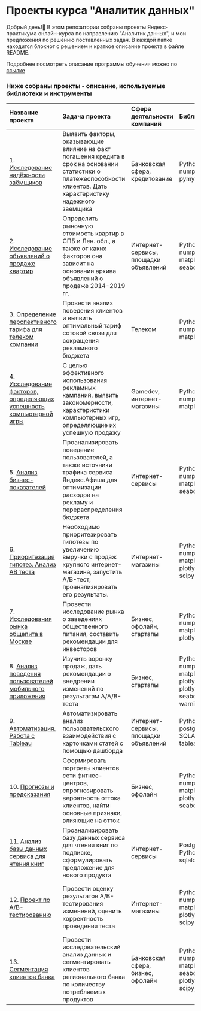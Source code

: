 # Проекты курса "Аналитик данных"

Добрый день!:slightly_smiling_face: В этом репозитории собраны проекты Яндекс-практикума онлайн-курса по направлению "Аналитик данных", и мои предложения по решению поставленных задач. В каждой папке находится блокнот с решением и краткое описание проекта в файле README.

Подробнее посмотреть описание программы обучения можно по [ссылке](https://practicum.yandex.ru/data-analyst)

### Ниже собраны проекты - описание, используемые библиотеки и инструменты

| Название проекта | Задача проекта    | Сфера деятельности компаний    | Библиотеки         | Инструменты                       |         
| :-------------    | :-------------     | :-------------               | :-------------         | :-------------                  | 
| 1. [Исследование надёжности заёмщиков](https://clck.ru/Y8vY8)|Выявить факторы, оказывающие влияние на факт погашения кредита в срок на основании статистики о платежеспособности клиентов. Дать характеристику надежного заемщика| Банковская сфера, кредитование|Python, pandas, numpy, pymystem3| Предобработка данных, лемматизация, исследовательсикй анализ данных|
| 2. [Исследование объявлений о продаже квартир](https://clck.ru/Y8vcC)| Определить рыночную стоимость квартир в СПБ и Лен. обл., а также от каких факторов она зависит на основании архива объявлений о продаже 2014-2019 гг.|Интернет-сервисы, площадки объявлений|Python, pandas, numpy, matplotlib, seaborn| Предобработка данных, исследовательсикй анализ данных, визуализация данных| 
| 3. [Определение перспективного тарифа для телеком компании](https://clck.ru/Y8vdB)| Провести анализ поведения клиентов и выявить оптимальный тариф сотовой связи для сокращения рекламного бюджета|Телеком|Python, pandas, numpy, matplotlib, scipy|Предобработка данных,исследовательский анализ данных,описательная статистика, проверка статистических гипотез| 
| 4. [Исследование факторов, определяющих успешность компьютерной игры](https://clck.ru/Y8vei)|С целью эффективного использования рекламных кампаний, выявить закономерности, характеристики компьютерных игр, определяющие их успешную продажу|Gamedev, интернет-магазины|Python, pandas, numpy, matplotlib, scipy|Исследовательский анализ данных, визуализация данных, описательная статистика, проверка статистических гипотез| 
| 5. [Анализ бизнес-показателей](https://clck.ru/Y8vfX)|Проанализировать поведение пользователей, а также источники трафика сервиса Яндекс.Афиша для оптимизации расходов на рекламу и перераспределения бюджета|Интернет-сервисы|Python, pandas, numpy, matplotlib, seaborn|Исследовательский анализ данных, визуализация данных, продуктовые метрики: DAU, WAU, MAU, когортный анализ, юнит-экономика: Retention Rate, LTV, CAC, ROMI| 
| 6. [Приоритезация гипотез. Анализ AB теста](https://clck.ru/Y8vgN)| Необходимо приоритезировать гипотезы по увеличению выручки с продаж крупного интернет-магазина, запустить А/B-тест, проанализировать его результаты.|Интернет-магазины|Python, pandas, numpy, matplotlib, plotly.express, scipy|Исследовательский анализ данных, приоритезация гипотез: фреймворк ICE, RICE, проверка статистических гипотез| 
| 7. [Исследования рынка общепита в Москве](https://clck.ru/Y8vhB)|Провести исследование рынка о заведениях общественного питания, составить рекомендации для инвесторов|Бизнес, оффлайн, стартапы|Python, pandas, numpy, matplotlib, plotly.express|Исследовательский анализ данных, визуализация данных|
| 8. [Анализ поведения пользователей мобильного приложения](https://clck.ru/Y8viE)| Изучить воронку продаж, дать рекомендации о внедрении изменений по результатам A/A/B-теста|Бизнес, стартапы|Python, pandas, numpy, matplotlib.pyplot, plotly, plotly.express, seaborn, scipy, warnings|Продуктовые метрики, событийная аналитика, визуализация данных, проверка статистических гипотез|
| 9. [Автоматизация. Работа с Tableau](https://clck.ru/XAv4Y)| Автоматизировать анализ пользовательского взаимодействия с карточками статей с помощью дашборда|Интернет-сервисы, площадки объявлений|Python, postgreSQL, SQLAlchemy tableau, dash|Построение дашбордов, продуктовые метрики|
| 10. [Прогнозы и предсказания](https://clck.ru/Y8vip)| Сформировать портреты клиентов сети фитнес-центров, спрогнозировать вероятность оттока клиентов, найти основные признаки, влияющие на отток|Бизнес, оффлайн|Python, pandas, numpy, matplotlib, plotly, plotly.express, seaborn, sklearn|Визуализация данных, кластеризация клиентов, машинное обучение|
| 11. [Анализ базы данных сервиса для чтения книг](https://clck.ru/Y8vjq)| Проанализировать базу данных сервиса для чтения книг по подписке, сформулировать предложение для нового продукта|Интернет-сервисы|PostgreSQL, Python, pandas, sqlalchemy|Исследовательский анализ данных, подзапросы|
| 12. [Проект по А/В-тестированию](https://clck.ru/XAwHU)| Провести оценку результатов A/B-тестирования изменений, оценить корректность проведения теста|Интернет-магазины|Python, pandas, numpy, matplotlib, plotly.express, scipy|Предобработка данных: обработка пропусков, дубликатов, изменение типа данных; EDA: Исследовательский анализ данных, проверка статистических гипотез|
| 13. [Сегментация клиентов банка](https://clck.ru/Y8vm9)|Провести исследовательский анализ данных и сегментировать клиентов регионального банка по количеству потребляемых продуктов|Банковская сфера, бизнес, оффлайн|Python, pandas, numpy, matplotlib, seaborn, plotly.express, scipy, sklearn|Визуализация данных, кластеризация клиентов, машинное обучение|
